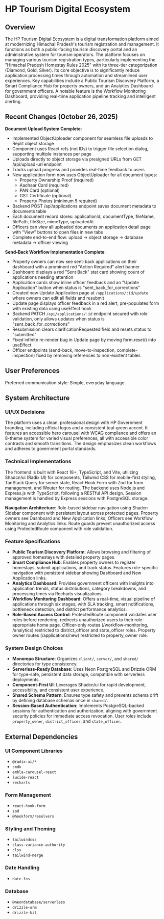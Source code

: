 # HP Tourism Digital Ecosystem

## Overview

The HP Tourism Digital Ecosystem is a digital transformation platform aimed at modernizing Himachal Pradesh's tourism registration and management. It functions as both a public-facing tourism discovery portal and an administrative system for tourism operators. The platform focuses on managing various tourism registration types, particularly implementing the "Himachal Pradesh Homestay Rules 2025" with its three-tier categorization (Diamond, Gold, Silver). Its core objective is to significantly reduce application processing times through automation and streamlined user experiences. Key capabilities include a Public Tourism Discovery Platform, a Smart Compliance Hub for property owners, and an Analytics Dashboard for government officers. A notable feature is the Workflow Monitoring Dashboard, providing real-time application pipeline tracking and intelligent alerting.

## Recent Changes (October 26, 2025)

**Document Upload System Complete**:
- Implemented ObjectUploader component for seamless file uploads to Replit object storage
- Component uses React refs (not IDs) to trigger file selection dialog, supporting multiple instances per page
- Uploads directly to object storage via presigned URLs from GET /api/upload-url endpoint
- Tracks upload progress and provides real-time feedback to users
- New application form now uses ObjectUploader for all document types:
  - Property Ownership Proof (required)
  - Aadhaar Card (required)
  - PAN Card (optional)
  - GST Certificate (optional)
  - Property Photos (minimum 5 required)
- Backend POST /api/applications endpoint saves document metadata to documents table
- Each document record stores: applicationId, documentType, fileName, filePath, fileSize, mimeType, uploadedAt
- Officers can view all uploaded documents on application detail page with "View" buttons to open files in new tabs
- Complete end-to-end flow: upload → object storage → database metadata → officer viewing

**Send-Back Workflow Implementation Complete**:
- Property owners can now see sent-back applications on their dashboard with a prominent red "Action Required" alert banner
- Dashboard displays a red "Sent Back" stat card showing count of applications needing attention
- Application cards show inline officer feedback and an "Update Application" button when status is "sent_back_for_corrections"
- Created new Update Application page at `/applications/:id/update` where owners can edit all fields and resubmit
- Update page displays officer feedback in a red alert, pre-populates form with existing data using useEffect hook
- Backend PATCH `/api/applications/:id` endpoint secured with role validation, only allows updates when status is "sent_back_for_corrections"
- Resubmission clears clarificationRequested field and resets status to "submitted"
- Fixed infinite re-render bug in Update page by moving form.reset() into useEffect
- Officer endpoints (send-back, move-to-inspection, complete-inspection) fixed by removing references to non-existent tables

## User Preferences

Preferred communication style: Simple, everyday language.

## System Architecture

### UI/UX Decisions

The platform uses a clean, professional design with HP Government branding, including official logos and a consistent teal-green accent. It features an accessible hero carousel with WCAG compliance and offers an 8-theme system for varied visual preferences, all with accessible color contrasts and smooth transitions. The design emphasizes clean workflows and adheres to government portal standards.

### Technical Implementations

The frontend is built with React 18+, TypeScript, and Vite, utilizing Shadcn/ui (Radix UI) for components, Tailwind CSS for mobile-first styling, TanStack Query for server state, React Hook Form with Zod for form management, and Wouter for routing. The backend uses Node.js and Express.js with TypeScript, following a RESTful API design. Session management is handled by Express sessions with PostgreSQL storage.

**Navigation Architecture**: Role-based sidebar navigation using Shadcn Sidebar component with persistent layout across protected pages. Property owners see Dashboard and New Application links; Officers see Workflow Monitoring and Analytics links. Route guards prevent unauthorized access using ProtectedRoute component with role validation.

### Feature Specifications

- **Public Tourism Discovery Platform**: Allows browsing and filtering of approved homestays with detailed property pages.
- **Smart Compliance Hub**: Enables property owners to register homestays, submit applications, and track status. Features role-specific navigation with persistent sidebar showing Dashboard and New Application links.
- **Analytics Dashboard**: Provides government officers with insights into application trends, status distributions, category breakdowns, and processing times via Recharts visualizations.
- **Workflow Monitoring Dashboard**: Offers a real-time, visual pipeline of applications through six stages, with SLA tracking, smart notifications, bottleneck detection, and district performance analytics.
- **Role-Based Access Control**: ProtectedRoute component validates user roles before rendering, redirects unauthorized users to their role-appropriate home page. Officer-only routes (/workflow-monitoring, /analytics) restricted to district_officer and state_officer roles. Property owner routes (/applications/new) restricted to property_owner role.

### System Design Choices

- **Monorepo Structure**: Organizes `client/`, `server/`, and `shared/` directories for type consistency.
- **Serverless-Ready Database**: Uses Neon PostgreSQL and Drizzle ORM for type-safe, persistent data storage, compatible with serverless deployments.
- **Component-First UI**: Leverages Shadcn/ui for rapid development, accessibility, and consistent user experience.
- **Shared Schema Pattern**: Ensures type safety and prevents schema drift by defining database schemas once in `shared/`.
- **Session-Based Authentication**: Implements PostgreSQL-backed sessions for authentication and authorization, aligning with government security policies for immediate access revocation. User roles include `property_owner`, `district_officer`, and `state_officer`.

## External Dependencies

### UI Component Libraries

- `@radix-ui/*`
- `cmdk`
- `embla-carousel-react`
- `lucide-react`
- `recharts`

### Form Management

- `react-hook-form`
- `zod`
- `@hookform/resolvers`

### Styling and Theming

- `tailwindcss`
- `class-variance-authority`
- `clsx`
- `tailwind-merge`

### Date Handling

- `date-fns`

### Database

- `@neondatabase/serverless`
- `drizzle-orm`
- `drizzle-kit`